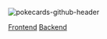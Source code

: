 ![pokecards-github-header](https://github.com/Ismox1440/Pokecards/assets/85196587/5f143132-68fe-4394-84be-66c4694ae147)

[Frontend](#https://github.com/Ismox1440/Pokemon-Market-Front)
[Backend](#https://github.com/Ismox1440/Pokemon-Market-Back)
